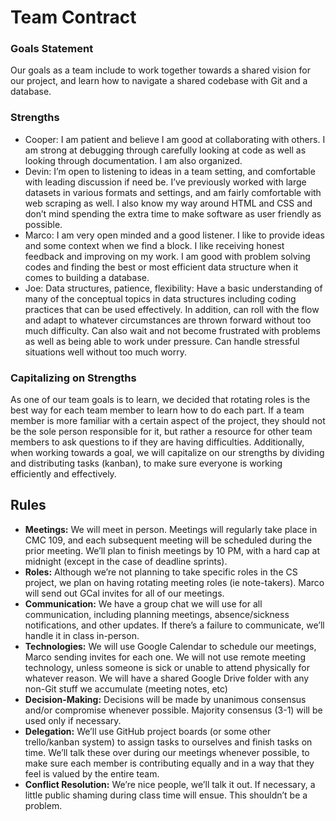 # Team Contract

### Goals Statement
Our goals as a team include to work together towards a shared vision for our 
project, and learn how to navigate a shared codebase with Git and a database.

### Strengths
- Cooper: I am patient and believe I am good at collaborating with others. I am strong at debugging through carefully looking at code as well as looking through documentation. I am also organized.
- Devin: I’m open to listening to ideas in a team setting, and comfortable with leading discussion if need be. I’ve previously worked with large datasets in various formats and settings, and am fairly comfortable with web scraping as well. I also know my way around HTML and CSS and don’t mind spending the extra time to make software as user friendly as possible.
- Marco: I am very open minded and a good listener. I like to provide ideas and some context when we find a block. I like receiving honest feedback and improving on my work. I am good with problem solving codes and finding the best or most efficient data structure when it comes to building a database.
- Joe: Data structures, patience, flexibility: Have a basic understanding of many of the conceptual topics in data structures including coding practices that can be used effectively. In addition, can roll with the flow and adapt to whatever circumstances are thrown forward without too much difficulty. Can also wait and not become frustrated with problems as well as being able to work under pressure. Can handle stressful situations well without too much worry.

### Capitalizing on Strengths
As one of our team goals is to learn, we decided that rotating roles is the best way for each team member to learn how to do each part.  If a team member is more familiar with a certain aspect of the project, they should not be the sole person responsible for it, but rather a resource for other team members to ask questions to if they are having difficulties. Additionally, when working towards a goal, we will capitalize on our strengths by dividing and distributing tasks (kanban), to make sure everyone is working efficiently and effectively.

## Rules
- **Meetings:** We will meet in person. Meetings will regularly take place in 
CMC 109, and each subsequent meeting will be scheduled during the prior 
meeting. We’ll plan to finish meetings by 10 PM, with a hard cap at midnight 
(except in the case of deadline sprints).
- **Roles:** Although we’re not planning to take specific roles in the CS 
project, we plan on having rotating meeting roles (ie note-takers). Marco will 
send out GCal invites for all of our meetings.
- **Communication:** We have a group chat we will use for all communication, 
including planning meetings, absence/sickness notifications, and other updates. 
If there’s a failure to communicate, we’ll handle it in class in-person.
- **Technologies:** We will use Google Calendar to schedule our meetings, Marco 
sending invites for each one. We will not use remote meeting technology, unless 
someone is sick or unable to attend physically for whatever reason. We will 
have a shared Google Drive folder with any non-Git stuff we accumulate (meeting 
notes, etc)
- **Decision-Making:** Decisions will be made by unanimous consensus and/or 
compromise whenever possible. Majority consensus (3-1) will be used only if 
necessary.
- **Delegation:** We’ll use GitHub project boards (or some other 
trello/kanban system) to assign tasks to ourselves and finish tasks on time. 
We’ll talk these over during our meetings whenever possible, to make sure 
each member is contributing equally and in a way that they feel is valued by 
the entire team.
- **Conflict Resolution:** We’re nice people, we’ll talk it out. If 
necessary, a little public shaming during class time will ensue. This 
shouldn’t be a problem.
